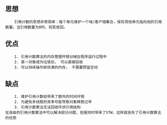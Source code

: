 ## 思想
        引用计数的思想非常简单：每个单元维护一个域/客户端集合，保存其他单元指向他的引用数量。当引用数量为0时，将其收回。

## 优点
        1. 引用计数算法的内存管理开销分摊在程序运行过程中
        2. 某一对象成为垃圾后， 可以直接回收
        3. 可以持续操作即将满的内存， 不需要预留空间
## 缺点
        1. 维护引用计数给带来了额外的时间开销
        2. 为避免多线程的竞争可能导致对象释放过早
        3. 引用计数算法无法回收环状引用结构
    在高级的引用计数算法中可以解决部分问题，但是同时带来了STW，这样就丧失了引用计数算法的优势